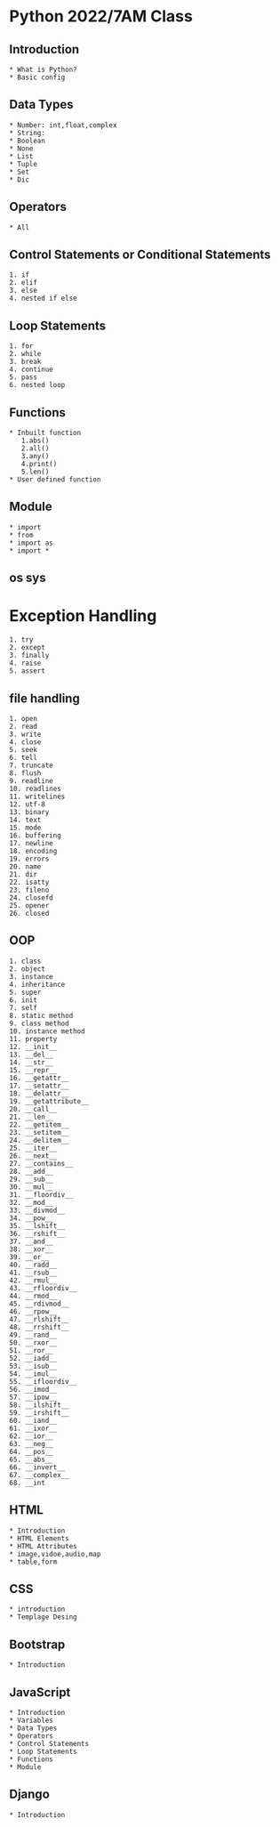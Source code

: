 # Python 2022/7AM Class

## Introduction

    * What is Python?
    * Basic config

## Data Types

    * Number: int,float,complex
    * String:
    * Boolean
    * None
    * List
    * Tuple
    * Set
    * Dic

## Operators

    * All

## Control Statements or Conditional Statements

    1. if
    2. elif
    3. else
    4. nested if else

## Loop Statements

    1. for
    2. while
    3. break
    4. continue
    5. pass
    6. nested loop

## Functions

    * Inbuilt function
       1.abs()
       2.all()
       3.any()  
       4.print()
       5.len()
    * User defined function

## Module

    * import
    * from
    * import as
    * import *

## os sys

# Exception Handling

    1. try
    2. except
    3. finally
    4. raise
    5. assert

## file handling

    1. open
    2. read
    3. write
    4. close
    5. seek
    6. tell
    7. truncate
    8. flush
    9. readline
    10. readlines
    11. writelines
    12. utf-8
    13. binary
    14. text
    15. mode
    16. buffering
    17. newline
    18. encoding
    19. errors
    20. name
    21. dir
    22. isatty
    23. fileno
    24. closefd
    25. opener
    26. closed

## OOP

    1. class
    2. object
    3. instance
    4. inheritance
    5. super
    6. init
    7. self
    8. static method
    9. class method
    10. instance method
    11. property
    12. __init__
    13. __del__
    14. __str__
    15. __repr__
    16. __getattr__
    17. __setattr__
    18. __delattr__
    19. __getattribute__
    20. __call__
    21. __len__
    22. __getitem__
    23. __setitem__
    24. __delitem__
    25. __iter__
    26. __next__
    27. __contains__
    28. __add__
    29. __sub__
    30. __mul__
    31. __floordiv__
    32. __mod__
    33. __divmod__
    34. __pow__
    35. __lshift__
    36. __rshift__
    37. __and__
    38. __xor__
    39. __or__
    40. __radd__
    41. __rsub__
    42. __rmul__
    43. __rfloordiv__
    44. __rmod__
    45. __rdivmod__
    46. __rpow__
    47. __rlshift__
    48. __rrshift__
    49. __rand__
    50. __rxor__
    51. __ror__
    52. __iadd__
    53. __isub__
    54. __imul__
    55. __ifloordiv__
    56. __imod__
    57. __ipow__
    58. __ilshift__
    59. __irshift__
    60. __iand__
    61. __ixor__
    62. __ior__
    63. __neg__
    64. __pos__
    65. __abs__
    66. __invert__
    67. __complex__
    68. __int

## HTML

    * Introduction  
    * HTML Elements
    * HTML Attributes
    * image,vidoe,audio,map
    * table,form

## CSS
    * introduction
    * Templage Desing
## Bootstrap
    * Introduction

## JavaScript
    * Introduction
    * Variables
    * Data Types
    * Operators
    * Control Statements
    * Loop Statements
    * Functions
    * Module
    
## Django
    * Introduction